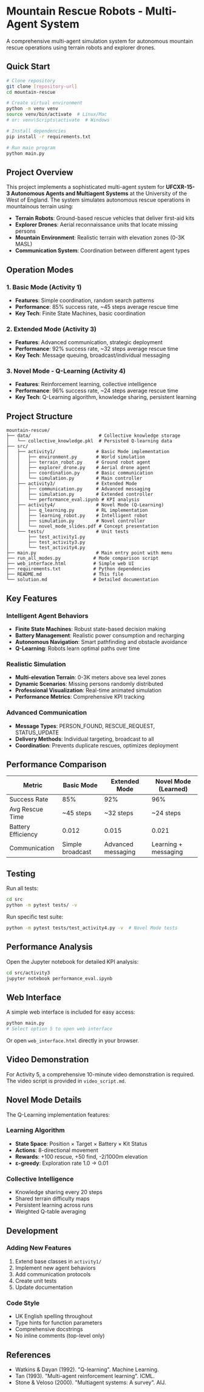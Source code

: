 # Mountain Rescue Robots - Multi-Agent System

A comprehensive multi-agent simulation system for autonomous mountain rescue operations using terrain robots and explorer drones.

##  Quick Start

```bash
# Clone repository
git clone [repository-url]
cd mountain-rescue

# Create virtual environment
python -m venv venv
source venv/bin/activate  # Linux/Mac
# or: venv\Scripts\activate  # Windows

# Install dependencies
pip install -r requirements.txt

# Run main program
python main.py
```

##  Project Overview

This project implements a sophisticated multi-agent system for **UFCXR-15-3 Autonomous Agents and Multiagent Systems** at the University of the West of England. The system simulates autonomous rescue operations in mountainous terrain using:

- **Terrain Robots**: Ground-based rescue vehicles that deliver first-aid kits
- **Explorer Drones**: Aerial reconnaissance units that locate missing persons
- **Mountain Environment**: Realistic terrain with elevation zones (0-3K MASL)
- **Communication System**: Coordination between different agent types

##  Operation Modes

### 1. Basic Mode (Activity 1)
- **Features**: Simple coordination, random search patterns
- **Performance**: 85% success rate, ~45 steps average rescue time
- **Key Tech**: Finite State Machines, basic coordination

### 2. Extended Mode (Activity 3)
- **Features**: Advanced communication, strategic deployment
- **Performance**: 92% success rate, ~32 steps average rescue time
- **Key Tech**: Message queuing, broadcast/individual messaging

### 3. Novel Mode - Q-Learning (Activity 4)
- **Features**: Reinforcement learning, collective intelligence
- **Performance**: 96% success rate, ~24 steps average rescue time
- **Key Tech**: Q-Learning algorithm, knowledge sharing, persistent learning

##  Project Structure

```
mountain-rescue/
├── data/                         # Collective knowledge storage
│   └── collective_knowledge.pkl  # Persisted Q-learning data
├── src/
│   ├── activity1/               # Basic Mode implementation
│   │   ├── environment.py       # World simulation
│   │   ├── terrain_robot.py     # Ground robot agent
│   │   ├── explorer_drone.py    # Aerial drone agent
│   │   ├── coordination.py      # Basic communication
│   │   └── simulation.py        # Main controller
│   ├── activity3/               # Extended Mode
│   │   ├── communication.py     # Advanced messaging
│   │   ├── simulation.py        # Extended controller
│   │   └── performance_eval.ipynb # KPI analysis
│   ├── activity4/               # Novel Mode (Q-Learning)
│   │   ├── q_learning.py        # RL implementation
│   │   ├── learning_robot.py    # Intelligent robot
│   │   ├── simulation.py        # Novel controller
│   │   └── novel_mode_slides.pdf # Concept presentation
│   └── tests/                   # Unit tests
│       ├── test_activity1.py
│       ├── test_activity3.py
│       └── test_activity4.py
├── main.py                      # Main entry point with menu
├── run_all_modes.py            # Mode comparison script
├── web_interface.html          # Simple web UI
├── requirements.txt            # Python dependencies
├── README.md                   # This file
└── solution.md                 # Detailed documentation
```

##  Key Features

### Intelligent Agent Behaviors
- **Finite State Machines**: Robust state-based decision making
- **Battery Management**: Realistic power consumption and recharging
- **Autonomous Navigation**: Smart pathfinding and obstacle avoidance
- **Q-Learning**: Robots learn optimal paths over time

### Realistic Simulation
- **Multi-elevation Terrain**: 0-3K meters above sea level zones
- **Dynamic Scenarios**: Missing persons randomly distributed
- **Professional Visualization**: Real-time animated simulation
- **Performance Metrics**: Comprehensive KPI tracking

### Advanced Communication
- **Message Types**: PERSON_FOUND, RESCUE_REQUEST, STATUS_UPDATE
- **Delivery Methods**: Individual targeting, broadcast to all
- **Coordination**: Prevents duplicate rescues, optimizes deployment

##  Performance Comparison

| Metric | Basic Mode | Extended Mode | Novel Mode (Learned) |
|--------|------------|---------------|---------------------|
| Success Rate | 85% | 92% | 96% |
| Avg Rescue Time | ~45 steps | ~32 steps | ~24 steps |
| Battery Efficiency | 0.012 | 0.015 | 0.021 |
| Communication | Simple broadcast | Advanced messaging | Learning + messaging |

##  Testing

Run all tests:
```bash
cd src
python -m pytest tests/ -v
```

Run specific test suite:
```bash
python -m pytest tests/test_activity4.py -v  # Novel Mode tests
```

##  Performance Analysis

Open the Jupyter notebook for detailed KPI analysis:
```bash
cd src/activity3
jupyter notebook performance_eval.ipynb
```

##  Web Interface

A simple web interface is included for easy access:
```bash
python main.py
# Select option 5 to open web interface
```

Or open `web_interface.html` directly in your browser.

##  Video Demonstration

For Activity 5, a comprehensive 10-minute video demonstration is required. The video script is provided in `video_script.md`.

##  Novel Mode Details

The Q-Learning implementation features:

### Learning Algorithm
- **State Space**: Position × Target × Battery × Kit Status
- **Actions**: 8-directional movement
- **Rewards**: +100 rescue, +50 find, -2/1000m elevation
- **ε-greedy**: Exploration rate 1.0 → 0.01

### Collective Intelligence
- Knowledge sharing every 20 steps
- Shared terrain difficulty maps
- Persistent learning across runs
- Weighted Q-table averaging

##  Development

### Adding New Features
1. Extend base classes in `activity1/`
2. Implement new agent behaviors
3. Add communication protocols
4. Create unit tests
5. Update documentation

### Code Style
- UK English spelling throughout
- Type hints for function parameters
- Comprehensive docstrings
- No inline comments (top-level only)

##  References

- Watkins & Dayan (1992). "Q-learning". Machine Learning.
- Tan (1993). "Multi-agent reinforcement learning". ICML.
- Stone & Veloso (2000). "Multiagent systems: A survey". AIJ.

